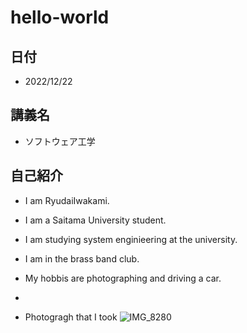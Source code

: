 

# hello-world

## 日付
- 2022/12/22

## 講義名
- ソフトウェア工学


## 自己紹介
- I am RyudaiIwakami.
- I am a Saitama University student.
- I am studying system enginieering at the university.
- I am in the brass band club.
- My hobbis are photographing and driving a car.
- 

- Photogragh that I took
![IMG_8280](https://user-images.githubusercontent.com/103726264/209043137-2cf02da3-061d-4dfc-98ce-2ccc0ab64d5a.jpg)

